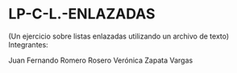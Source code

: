 # LP-C-L.-ENLAZADAS 
(Un ejercicio sobre listas enlazadas utilizando un archivo de texto)
Integrantes:

Juan Fernando Romero Rosero
Verónica Zapata Vargas
